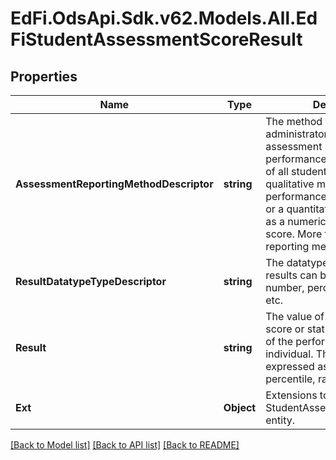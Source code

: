 # EdFi.OdsApi.Sdk.v62.Models.All.EdFiStudentAssessmentScoreResult

## Properties

Name | Type | Description | Notes
------------ | ------------- | ------------- | -------------
**AssessmentReportingMethodDescriptor** | **string** | The method that the administrator of the assessment uses to report the performance and achievement of all students. It may be a qualitative method such as performance level descriptors or a quantitative method such as a numerical grade or cut score. More than one type of reporting method may be used. | 
**ResultDatatypeTypeDescriptor** | **string** | The datatype of the result. The results can be expressed as a number, percentile, range, level, etc. | 
**Result** | **string** | The value of a meaningful raw score or statistical expression of the performance of an individual. The results can be expressed as a number, percentile, range, level, etc. | 
**Ext** | **Object** | Extensions to the StudentAssessmentScoreResult entity. | [optional] 

[[Back to Model list]](../README.md#documentation-for-models) [[Back to API list]](../README.md#documentation-for-api-endpoints) [[Back to README]](../README.md)


